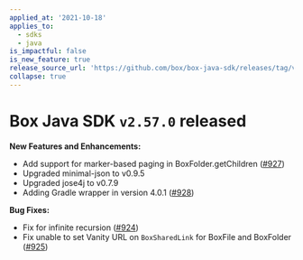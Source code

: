 ```yaml
---
applied_at: '2021-10-18'
applies_to:
  - sdks
  - java
is_impactful: false
is_new_feature: true
release_source_url: 'https://github.com/box/box-java-sdk/releases/tag/v2.57.0'
collapse: true
---
```


# Box Java SDK `v2.57.0` released

**New Features and Enhancements:**

* Add support for marker-based paging in BoxFolder.getChildren ([#927][1])
* Upgraded minimal-json to v0.9.5
* Upgraded jose4j to v0.7.9
* Adding Gradle wrapper in version 4.0.1 ([#928][2])

**Bug Fixes:**

* Fix for infinite recursion ([#924][3])
* Fix unable to set Vanity URL on `BoxSharedLink` for BoxFile and BoxFolder ([#925][4])

[1]: https://github.com/box/box-java-sdk/pull/927

[2]: https://github.com/box/box-java-sdk/pull/928

[3]: https://github.com/box/box-java-sdk/pull/924

[4]: https://github.com/box/box-java-sdk/issues/925
